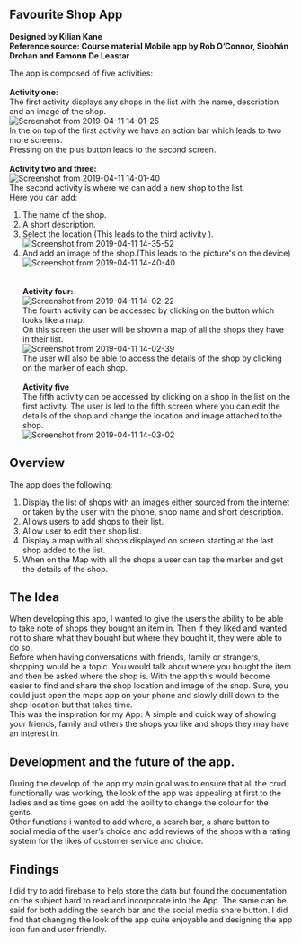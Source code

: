 ## Favourite Shop App

**Designed by Kilian Kane** <br>
**Reference source: Course material Mobile app by Rob O’Connor, Siobhán Drohan and Eamonn De Leastar** 

The app is composed of five activities:<br><br> 
**Activity one:**<br>
The first activity displays any shops in the list with the name, description and an image of the shop.<br>
![Screenshot from 2019-04-11 14-01-25](https://user-images.githubusercontent.com/35728434/55959766-55a67200-5c63-11e9-8099-cbee347ac210.png)<br>
In the on top of the first activity we have an action bar which leads to two more screens.<br>
Pressing on the plus button leads to the second screen.<br><br>
**Activity two and three:**<br>
![Screenshot from 2019-04-11 14-01-40](https://user-images.githubusercontent.com/35728434/55960314-60add200-5c64-11e9-9a3e-95972cf56aeb.png)<br>
The second activity is where we can add a new shop to the list.<br>
Here you can add:
1. The name of the shop.
2. A short description.
3. Select the location (This leads to the third activity ).<br>
![Screenshot from 2019-04-11 14-35-52](https://user-images.githubusercontent.com/35728434/55961607-2b56b380-5c67-11e9-9326-bf9776564b76.png)<br>
4. And add an image of the shop.(This leads to the picture's on the device)<br>
![Screenshot from 2019-04-11 14-40-40](https://user-images.githubusercontent.com/35728434/55961929-d23b4f80-5c67-11e9-898e-3718d7d2d61f.png)<br>
<br><br>
**Activity  four:**<br>
![Screenshot from 2019-04-11 14-02-22](https://user-images.githubusercontent.com/35728434/55960344-74f1cf00-5c64-11e9-965b-0de3f0cc996b.png)<br>
The fourth activity can be accessed by clicking on the button which looks like a map.<br> 
On this screen the user will be shown a map of all the shops they have in their list.<br>
![Screenshot from 2019-04-11 14-02-39](https://user-images.githubusercontent.com/35728434/55961108-09a8fc80-5c66-11e9-9059-cc0d003a863e.png)<br>
The user will also be able to access the details of the shop by clicking on the marker of each shop.<br><br>
**Activity five**<br>
The fifth activity can be accessed by clicking on a shop in the list on the first activity. The user is led to the fifth screen where you can edit the details of the shop and change the location and image attached to the shop. <br> 
![Screenshot from 2019-04-11 14-03-02](https://user-images.githubusercontent.com/35728434/55961230-4d9c0180-5c66-11e9-9374-b63a90494893.png)<br>

## Overview
The app does the following:

1. Display the list of shops with an images either sourced from the internet or taken by the user with the phone, shop name and short description.
2. Allows users to add shops to their list.
3. Allow user to edit their shop list.
4. Display a map with all shops displayed on screen starting at the last shop added to the list.
5. When on the Map with all the shops a user can tap the marker and get the details of the shop.

## The Idea

When developing this app, I wanted to give the users the ability to be able to take note of shops they bought an item in. Then if they liked and wanted not to share what they bought but where they bought it, they were able to do so.<br>
Before when having conversations with friends, family or strangers, shopping would be a topic. You would talk about where you bought the item and then be asked where the shop is. With the app this would become easier to find and share the shop location and image of the shop. Sure, you could just open the maps app on your phone and slowly drill down to the shop location but that takes time.<br>
This was the inspiration for my App: A simple and quick way of showing your friends, family and others the shops you like and shops they may have an interest in.                

## Development and the future of the app.
During the develop of the app my main goal was to ensure that all the crud functionally was working, the look of the app was appealing at first to the ladies and as time goes on add the ability to change the colour for the gents.<br>
Other functions i wanted to add where, a search bar, a share button to social media of the user’s choice and add reviews of the shops with a rating system for the likes of customer service and choice. 

## Findings
I did try to add firebase to help store the data but found the documentation on the subject hard to read and incorporate into the App. The same can be said for both adding the search bar and the social media share button. I did find that changing the look of the app quite enjoyable and designing the app icon fun and user friendly.

